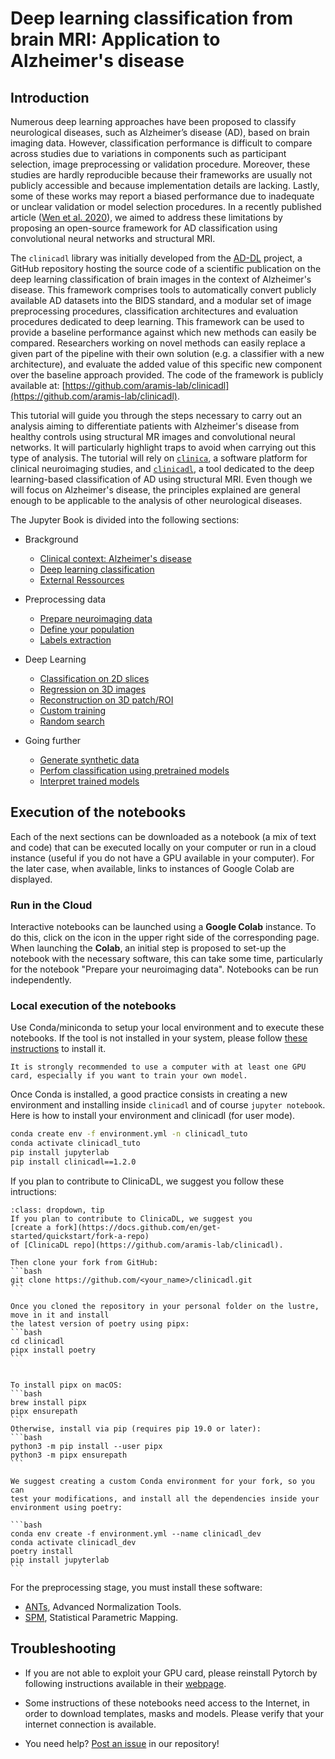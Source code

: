 # Deep learning classification from brain MRI: Application to Alzheimer's disease

## Introduction

Numerous deep learning approaches have been proposed to classify neurological
diseases, such as Alzheimer’s disease (AD), based on brain imaging data.
However, classification performance is difficult to compare across studies due
to variations in components such as participant selection, image preprocessing
or validation procedure. Moreover, these studies are hardly reproducible
because their frameworks are usually not publicly accessible and because
implementation details are lacking. Lastly, some of these works may report a
biased performance due to inadequate or unclear validation or model selection
procedures.  In a recently published article ([Wen et al.
2020](https://doi.org/10.1016/j.media.2020.101694)), we aimed to address these
limitations by proposing an open-source framework for AD classification using
convolutional neural networks and structural MRI.

The `clinicadl` library was initially developed from the [AD-DL](https://github.com/aramis-lab/AD-DL) project, a GitHub repository hosting the source code of a scientific publication on the deep learning classification of brain images in the context of Alzheimer's disease. This framework comprises tools to automatically convert publicly available AD datasets into the BIDS standard, and a modular set of image
preprocessing procedures, classification architectures and evaluation procedures
dedicated to deep learning. This framework can be used to provide a baseline
performance against which new methods can easily be compared. Researchers working
on novel methods can easily replace a given part of the pipeline with their own
solution (e.g. a classifier with a new architecture), and evaluate the added
value of this specific new component over the baseline approach provided.
The code of the framework is publicly available at:
[https://github.com/aramis-lab/clinicadl](https://github.com/aramis-lab/clinicadl).


This tutorial will guide you through the steps necessary to carry out an
analysis aiming to differentiate patients with Alzheimer's disease from healthy
controls using structural MR images and convolutional neural networks. It will
particularly highlight traps to avoid when carrying out this type of analysis.
The tutorial will rely on [`clinica`](http://www.clinica.run), a software
platform for clinical neuroimaging studies, and
[`clinicadl`](https://github.com/aramis-lab/clinicadl), a tool dedicated to the deep
learning-based classification of AD using structural MRI. Even though we will
focus on Alzheimer's disease, the principles explained are general enough to be
applicable to the analysis of other neurological diseases.

The Jupyter Book is divided into the following sections:

- Brackground
  - [Clinical context: Alzheimer's disease](clinical)
  - [Deep learning classification](deep_learning)
  - [External Ressources](background)

- Preprocessing data
  - [Prepare neuroimaging data](notebooks/preprocessing)
  - [Define your population](notebooks/tsvtools)  
  - [Labels extraction](notebooks/label_extraction)

- Deep Learning
  - [Classification on 2D slices](notebooks/training_classification)
  - [Regression on 3D images](notebooks/training_regression)
  - [Reconstruction on 3D patch/ROI](notebooks/training_reconstruction)
  - [Custom training](notebooks/training_custom)
  - [Random search](notebooks/random_search.ipynb)

- Going further
  - [Generate synthetic data](notebooks/generate)
  - [Perfom classification using pretrained models](notebooks/inference)
  - [Interpret trained models](notebooks/interpretability.ipynb)



## Execution of the notebooks

Each of the next sections can be downloaded as a notebook (a mix of text and
code) that can be executed locally on your computer or run in a cloud instance
(useful if you do not have a GPU available in your computer).  For the later
case, when available, links to instances of Google Colab are displayed.

### Run in the Cloud

Interactive notebooks can be launched using a **Google Colab** instance. To do
this, click on the icon <i class="fa fa-rocket" aria-hidden="true"></i>
 in the upper right side of the corresponding page. When
launching the **Colab**, an initial step is proposed to set-up the notebook
with the necessary software, this can take some time, particularly for the
notebook "Prepare your neuroimaging data". Notebooks can be run independently.

### Local execution of the notebooks

Use Conda/miniconda to setup your local environment and to execute these
notebooks. If the tool is not installed in your system, please follow [these
instructions](https://docs.conda.io/en/latest/miniconda.html) to install it.

```{warning}
It is strongly recommended to use a computer with at least one GPU
card, especially if you want to train your own model.
```

Once Conda is installed, a good practice consists in creating a new environment
and installing inside `clinicadl` and of course `jupyter notebook`. Here is how to install
your environment and clinicadl (for user mode).

```bash
conda create env -f environment.yml -n clinicadl_tuto
conda activate clinicadl_tuto
pip install jupyterlab
pip install clinicadl==1.2.0
```


If you plan to contribute to ClinicaDL, we suggest you follow these intructions:

````{admonition} Environment installation instructions (developer mode)
:class: dropdown, tip
If you plan to contribute to ClinicaDL, we suggest you 
[create a fork](https://docs.github.com/en/get-started/quickstart/fork-a-repo) 
of [ClinicaDL repo](https://github.com/aramis-lab/clinicadl).

Then clone your fork from GitHub:
```bash
git clone https://github.com/<your_name>/clinicadl.git
```

Once you cloned the repository in your personal folder on the lustre, move in it and install 
the latest version of poetry using pipx:
```bash
cd clinicadl
pipx install poetry
```


To install pipx on macOS:
```bash
brew install pipx
pipx ensurepath
```
Otherwise, install via pip (requires pip 19.0 or later):
```bash
python3 -m pip install --user pipx
python3 -m pipx ensurepath
```

We suggest creating a custom Conda environment for your fork, so you can
test your modifications, and install all the dependencies inside your environment using poetry:

```bash
conda env create -f environment.yml --name clinicadl_dev
conda activate clinicadl_dev
poetry install
pip install jupyterlab
```
````


For the preprocessing stage, you must install these software: 
- [ANTs](http://stnava.github.io/ANTs/), Advanced Normalization Tools.
- [SPM](https://www.fil.ion.ucl.ac.uk/spm/), Statistical Parametric Mapping.




## Troubleshooting

- If you are not able to exploit your GPU card, please reinstall Pytorch by
  following instructions available in their
  [webpage](https://pytorch.org/get-started/locally/).

- Some instructions of these notebooks need access to the Internet, in order to
  download templates, masks and models. Please verify that your internet
  connection is available.

- You need help? [Post an issue](https://github.com/aramis-lab/MICCAI-educational-challenge-2020/issues) in our repository!
